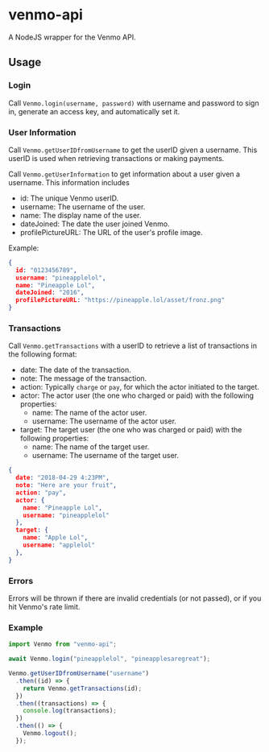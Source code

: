 # venmo-api

A NodeJS wrapper for the Venmo API.

## Usage

### Login

Call `Venmo.login(username, password)` with username and password to sign in, generate an access key, and automatically set it.

### User Information

Call `Venmo.getUserIDfromUsername` to get the userID given a username. This userID is used when retrieving transactions or making payments.

Call `Venmo.getUserInformation` to get information about a user given a username. This information includes

- id: The unique Venmo userID.
- username: The username of the user.
- name: The display name of the user.
- dateJoined: The date the user joined Venmo.
- profilePictureURL: The URL of the user's profile image.

Example:

```json
{
  id: "0123456789",
  username: "pineapplelol",
  name: "Pineapple Lol",
  dateJoined: "2016",
  profilePictureURL: "https://pineapple.lol/asset/fronz.png"
}
```

### Transactions

Call `Venmo.getTransactions` with a userID to retrieve a list of transactions in the following format:

- date: The date of the transaction.
- note: The message of the transaction.
- action: Typically `charge` or `pay`, for which the actor initiated to the target.
- actor: The actor user (the one who charged or paid) with the following properties:
  - name: The name of the actor user.
  - username: The username of the actor user.
- target: The target user (the one who was charged or paid) with the following properties:
  - name: The name of the target user.
  - username: The username of the target user.

```json
{
  date: "2018-04-29 4:23PM",
  note: "Here are your fruit",
  action: "pay",
  actor: {
    name: "Pineapple Lol",
    username: "pineapplelol"
  },
  target: {
    name: "Apple Lol",
    username: "applelol"
  },
}
```

### Errors

Errors will be thrown if there are invalid credentials (or not passed), or if you hit Venmo's rate limit.

### Example

```js
import Venmo from "venmo-api";

await Venmo.login("pineapplelol", "pineapplesaregreat");

Venmo.getUserIDfromUsername("username")
  .then((id) => {
    return Venmo.getTransactions(id);
  })
  .then((transactions) => {
    console.log(transactions);
  })
  .then(() => {
    Venmo.logout();
  });
```
